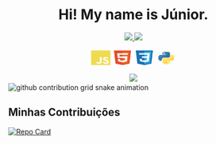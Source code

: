 <h1 align="center"> Hi! My name is Júnior. </h1>

<div align="center">
  <a href="https://github.com/sanchesjrr">
    <img height="180em" src="https://github-readme-stats.vercel.app/api?username=sanchesjrr&show_icons=true&theme=react&include_all_commits=true&count_private=true" />
    <img height="180em" src="https://github-readme-stats.vercel.app/api/top-langs/?username=sanchesjrr&layout=compact&langs_count=7&theme=react" />
  </a>
</div>

<div align="center">
  <div style="display: inline_block"><br>
    <img align="center" alt="Rafa-Js" height="30" width="40" src="https://raw.githubusercontent.com/devicons/devicon/master/icons/javascript/javascript-plain.svg">
    <img align="center" alt="HTML" height="30" width="40" src="https://raw.githubusercontent.com/devicons/devicon/master/icons/html5/html5-original.svg">
    <img align="center" alt="CSS" height="30" width="40" src="https://raw.githubusercontent.com/devicons/devicon/master/icons/css3/css3-original.svg">
    <img align="center" alt="Python" height="30" width="40" src="https://raw.githubusercontent.com/devicons/devicon/master/icons/python/python-original.svg">
  </div>
  <br>
</div>

<div align="center">
  <a href="https://www.linkedin.com/in/joserobertosanches/" target="_blank">
    <img src="https://img.shields.io/badge/-LinkedIn-%230077B5?style=for-the-badge&logo=linkedin&logoColor=white" target="_blank">
  </a>
</div>

<picture>
  <source
    media="(prefers-color-scheme: dark)"
    srcset="https://raw.githubusercontent.com/platane/snk/output/github-contribution-grid-snake-dark.svg"
  />
  <source
    media="(prefers-color-scheme: light)"
    srcset="https://raw.githubusercontent.com/platane/snk/output/github-contribution-grid-snake.svg"
  />
  <img
    alt="github contribution grid snake animation"
    src="https://raw.githubusercontent.com/sanchesjrr/github-contribution-grid-snake.svg"
  />
</picture>

## Minhas Contribuições
[![Repo Card](https://github-readme-stats.vercel.app/api/pin/?username=sanchesjrr&repo=dio-lab-open-source&theme=github_dark&show_icons=true&title_color=fff&text_color=fff)](https://github.com/sanchesjrr/dio-lab-open-source)
